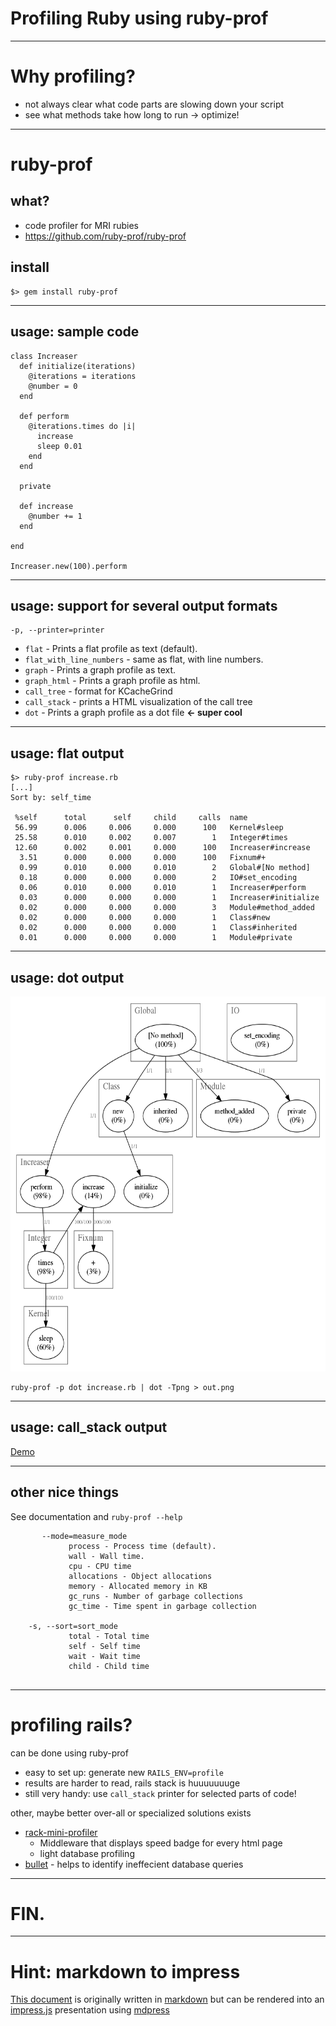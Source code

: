 # Profiling Ruby using ruby-prof

---

# Why profiling?

  * not always clear what code parts are slowing down your script
  * see what methods take how long to run → optimize!

---
# ruby-prof

## what?

  * code profiler for MRI rubies
  * https://github.com/ruby-prof/ruby-prof

## install

```
$> gem install ruby-prof
```


---

## usage: sample code

```
class Increaser
  def initialize(iterations)
    @iterations = iterations
    @number = 0
  end

  def perform
    @iterations.times do |i|
      increase
      sleep 0.01
    end
  end

  private

  def increase
    @number += 1
  end

end

Increaser.new(100).perform

```

---
## usage: support for several output formats

```
-p, --printer=printer
```
  *   ```flat``` - Prints a flat profile as text (default).
  *   ```flat_with_line_numbers``` - same as flat, with line numbers.
  *   ```graph``` - Prints a graph profile as text.
  *   ```graph_html``` - Prints a graph profile as html.
  *   ```call_tree``` - format for KCacheGrind
  *   ```call_stack``` - prints a HTML visualization of the call tree
  *   ```dot``` - Prints a graph profile as a dot file **← super cool**

---

## usage: flat output 

```
$> ruby-prof increase.rb 
[...]
Sort by: self_time

 %self      total      self     child     calls  name
 56.99      0.006     0.006     0.000      100   Kernel#sleep 
 25.58      0.010     0.002     0.007        1   Integer#times 
 12.60      0.002     0.001     0.000      100   Increaser#increase 
  3.51      0.000     0.000     0.000      100   Fixnum#+ 
  0.99      0.010     0.000     0.010        2   Global#[No method] 
  0.18      0.000     0.000     0.000        2   IO#set_encoding 
  0.06      0.010     0.000     0.010        1   Increaser#perform 
  0.03      0.000     0.000     0.000        1   Increaser#initialize 
  0.02      0.000     0.000     0.000        3   Module#method_added 
  0.02      0.000     0.000     0.000        1   Class#new 
  0.02      0.000     0.000     0.000        1   Class#inherited 
  0.01      0.000     0.000     0.000        1   Module#private 
```

---

## usage: dot output

<p>
  <img src="images/ruby-prof_increase.png" alt="" style="height: 600px;" >
</p>

```
ruby-prof -p dot increase.rb | dot -Tpng > out.png
```

---
## usage: call_stack output

[Demo](http://192.168.59.104:8001)

---

## other nice things

See documentation and ```ruby-prof --help```

```
       --mode=measure_mode
             process - Process time (default).
             wall - Wall time.
             cpu - CPU time
             allocations - Object allocations
             memory - Allocated memory in KB
             gc_runs - Number of garbage collections
             gc_time - Time spent in garbage collection 

    -s, --sort=sort_mode
             total - Total time
             self - Self time
             wait - Wait time
             child - Child time


```


---

# profiling rails?

can be done using ruby-prof

* easy to set up: generate new ```RAILS_ENV=profile```
* results are harder to read, rails stack is huuuuuuuge
* still very handy: use ```call_stack``` printer for selected parts of code!

other, maybe better over-all or specialized solutions exists

* [rack-mini-profiler](https://github.com/MiniProfiler/rack-mini-profiler)
  * Middleware that displays speed badge for every html page
  * light database profiling
* [bullet](https://github.com/flyerhzm/bullet) - helps to identify
  ineffecient database queries

---

# FIN.

---



# Hint: markdown to impress

<a
href='https://raw.githubusercontent.com/hendrikb/know_your_tools/master/ruby-prof.md'>This document</a> is originally written in <a href='http://daringfireball.net/projects/markdown/'>markdown</a> but can be rendered into an
<a href="http://bartaz.github.io/impress.js/">impress.js</a> presentation using <a
href="https://github.com/egonSchiele/mdpress">mdpress</a>

